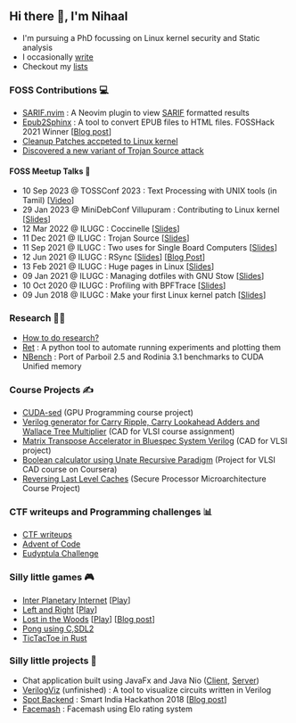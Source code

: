 ## Hi there 👋, I'm Nihaal

- I'm pursuing a PhD focussing on Linux kernel security and Static analysis
- I occasionally [write](https://nihaal.me)
- Checkout my [lists](https://github.com/nifey?tab=stars)

### FOSS Contributions 💻
- [SARIF.nvim](https://github.com/nifey/sarif.nvim) : A Neovim plugin to view [SARIF](https://sarifweb.azurewebsites.net/) formatted results
- [Epub2Sphinx](https://github.com/nifey/epub2sphinx) : A tool to convert EPUB files to HTML files. FOSSHack 2021 Winner [[Blog post](https://nihaal.me/post/fosshack_2021/)]
- [Cleanup Patches accpeted to Linux kernel](https://git.kernel.org/pub/scm/linux/kernel/git/torvalds/linux.git/log/?qt=author&q=abdun+Nihaal)
- [Discovered a new variant of Trojan Source attack](https://github.com/nickboucher/trojan-source/pull/21)

#### FOSS Meetup Talks 🎤

- 10 Sep 2023 @ TOSSConf 2023 : Text Processing with UNIX tools (in Tamil) [[Video](https://www.youtube.com/watch?v=70yJ3pyqtps)]
- 29 Jan 2023 @ MiniDebConf Villupuram : Contributing to Linux kernel [[Slides](https://nihaal.me/reveal.js/presentations/ilugc/contributing_to_linux_kernel_minidebconf.pdf)]
- 12 Mar 2022 @ ILUGC : Coccinelle [[Slides](https://nihaal.me/reveal.js/presentations/ilugc/coccinelle)]
- 11 Dec 2021 @ ILUGC : Trojan Source [[Slides](https://nihaal.me/reveal.js/presentations/ilugc/trojan_source)]
- 11 Sep 2021 @ ILUGC : Two uses for Single Board Computers [[Slides](https://nihaal.me/reveal.js/presentations/ilugc/znc_pihole)]
- 12 Jun 2021 @ ILUGC : RSync [[Slides](https://nihaal.me/reveal.js/presentations/ilugc/rsync)] [[Blog Post](https://nihaal.me/post/rsync/)]
- 13 Feb 2021 @ ILUGC : Huge pages in Linux [[Slides](https://nihaal.me/reveal.js/presentations/thp/)]
- 09 Jan 2021 @ ILUGC : Managing dotfiles with GNU Stow [[Slides](https://nihaal.me/reveal.js/presentations/stow/)]
- 10 Oct 2020 @ ILUGC : Profiling with BPFTrace [[Slides](https://nihaal.me/reveal.js/presentations/bpftrace/)]
- 09 Jun 2018 @ ILUGC : Make your first Linux kernel patch [[Slides](https://nihaal.me/reveal.js/presentations/kernelpatch/)]

### Research 👨‍🎓
- [How to do research?](https://nihaal.me/post/how_to_research/)
- [Ret](https://github.com/nifey/ret) : A python tool to automate running experiments and plotting them
- [NBench](https://github.com/nifey/nbench) : Port of Parboil 2.5 and Rodinia 3.1 benchmarks to CUDA Unified memory 

### Course Projects ✍️
- [CUDA-sed](https://github.com/nifey/CUDA-sed) (GPU Programming course project)
- [Verilog generator for Carry Ripple, Carry Lookahead Adders and Wallace Tree Multiplier](https://github.com/nifey/cad_for_vlsi) (CAD for VLSI course assignment)
- [Matrix Transpose Accelerator in Bluespec System Verilog](https://github.com/nifey/bluespec_project) (CAD for VLSI project)
- [Boolean calculator using Unate Recursive Paradigm](https://github.com/nifey/urp) (Project for VLSI CAD course on Coursera)
- [Reversing Last Level Caches](https://github.com/nifey/reverse_llc) (Secure Processor Microarchitecture Course Project)

### CTF writeups and Programming challenges 📊
- [CTF writeups](https://github.com/nifey/ctf)
- [Advent of Code](https://github.com/nifey/advent_of_code)
- [Eudyptula Challenge](https://github.com/nifey/eudyptula)

### Silly little games 🎮
- [Inter Planetary Internet](https://github.com/nifey/ipi) [[Play](https://js13kgames.com/2020/games/inter-planetary-internet)]
- [Left and Right](https://github.com/nifey/leftandright) [[Play](https://js13kgames.com/games/left-and-right)]
- [Lost in the Woods](https://github.com/nifey/lost-in-the-woods) [[Play](https://js13kgames.com/games/lost-in-the-woods)] [[Blog post](https://nihaal.me/post/2017-10-20-lost-in-the-woods-my-entry-for-js13kgames/)]
- [Pong using C,SDL2](https://github.com/nifey/pong) 
- [TicTacToe in Rust](https://github.com/nifey/tictactoe)

### Silly little projects 🧭
- Chat application built using JavaFx and Java Nio ([Client](https://github.com/nifey/ChatApplication-Client), [Server](https://github.com/nifey/ChatApplication-Server))
- [VerilogViz](https://github.com/nifey/VerilogViz) (unfinished) : A tool to visualize circuits written in Verilog
- [Spot Backend](https://github.com/nifey/Spot_Backend) : Smart India Hackathon 2018 [[Blog post](https://nihaal.me/post/2018-09-15-smart-india-hackathon-2018/)]
- [Facemash](https://github.com/nifey/Facemash) : Facemash using Elo rating system
